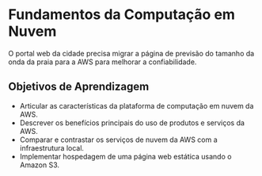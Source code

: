 # Fundamentos da Computação em Nuvem

O portal web da cidade precisa migrar a página de previsão do tamanho da onda da praia para a AWS para melhorar a confiabilidade.

## Objetivos de Aprendizagem

- Articular as características da plataforma de computação em nuvem da AWS.
- Descrever os benefícios principais do uso de produtos e serviços da AWS.
- Comparar e contrastar os serviços de nuvem da AWS com a infraestrutura local.
- Implementar hospedagem de uma página web estática usando o Amazon S3.
